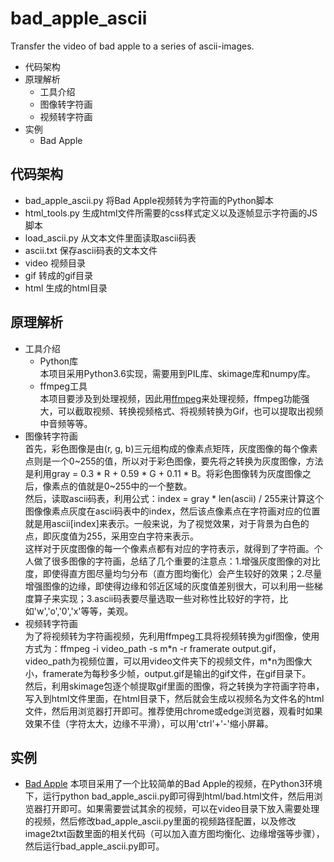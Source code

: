 # bad_apple_ascii
Transfer the video of bad apple to a series of ascii-images.

* 代码架构
* 原理解析
  * 工具介绍
  * 图像转字符画
  * 视频转字符画
* 实例
  * Bad Apple

## 代码架构
 * bad_apple_ascii.py  将Bad Apple视频转为字符画的Python脚本
 * html_tools.py  生成html文件所需要的css样式定义以及逐帧显示字符画的JS脚本
 * load_ascii.py  从文本文件里面读取ascii码表
 * ascii.txt  保存ascii码表的文本文件
 * video  视频目录
 * gif  转成的gif目录
 * html  生成的html目录

## 原理解析
  * 工具介绍 <br>
    * Python库 <br>
    本项目采用Python3.6实现，需要用到PIL库、skimage库和numpy库。
    * ffmpeg工具 <br>
    本项目要涉及到处理视频，因此用[ffmpeg](http://ffmpeg.org/)来处理视频，ffmpeg功能强大，可以截取视频、转换视频格式、将视频转换为Gif，也可以提取出视频中音频等等。
  * 图像转字符画 <br>
  首先，彩色图像是由(r, g, b)三元组构成的像素点矩阵，灰度图像的每个像素点则是一个0\~255的值，所以对于彩色图像，要先将之转换为灰度图像，方法是利用gray = 0.3 * R + 0.59 * G + 0.11 * B。将彩色图像转为灰度图像之后，像素点的值就是0\~255中的一个整数。<br>
  然后，读取ascii码表，利用公式：index = gray * len(ascii) / 255来计算这个图像像素点灰度在ascii码表中的index，然后该点像素点在字符画对应的位置就是用ascii\[index\]来表示。一般来说，为了视觉效果，对于背景为白色的点，即灰度值为255，采用空白字符来表示。<br>
  这样对于灰度图像的每一个像素点都有对应的字符表示，就得到了字符画。个人做了很多图像的字符画，总结了几个重要的注意点：1.增强灰度图像的对比度，即使得直方图尽量均匀分布（直方图均衡化）会产生较好的效果；2.尽量增强图像的边缘，即使得边缘和邻近区域的灰度值差别很大，可以利用一些梯度算子来实现；3.ascii码表要尽量选取一些对称性比较好的字符，比如'w','o','0','x'等等，美观。<br>
  * 视频转字符画 <br>
  为了将视频转为字符画视频，先利用ffmpeg工具将视频转换为gif图像，使用方式为：ffmpeg -i video_path -s m\*n -r framerate output.gif，video_path为视频位置，可以用video文件夹下的视频文件，m\*n为图像大小，framerate为每秒多少帧，output.gif是输出的gif文件，在gif目录下。<br>
  然后，利用skimage包逐个帧提取gif里面的图像，将之转换为字符画字符串，写入到html文件里面，在html目录下，然后就会生成以视频名为文件名的html文件，然后用浏览器打开即可。推荐使用chrome或edge浏览器，观看时如果效果不佳（字符太大，边缘不平滑），可以用'ctrl'+'-'缩小屏幕。
  
## 实例
  * [Bad Apple](https://www.bilibili.com/video/av706?from=search&seid=17055209907023401309)
  本项目采用了一个比较简单的Bad Apple的视频，在Python3环境下，运行python bad_apple_ascii.py即可得到html/bad.html文件，然后用浏览器打开即可。如果需要尝试其余的视频，可以在video目录下放入需要处理的视频，然后修改bad_apple_ascii.py里面的视频路径配置，以及修改image2txt函数里面的相关代码（可以加入直方图均衡化、边缘增强等步骤），然后运行bad_apple_ascii.py即可。
  
 
